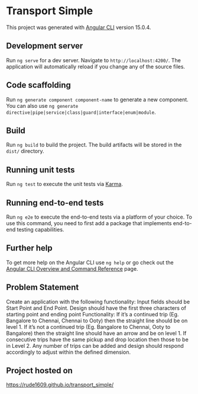 # Transport Simple

This project was generated with [Angular CLI](https://github.com/angular/angular-cli) version 15.0.4.

## Development server

Run `ng serve` for a dev server. Navigate to `http://localhost:4200/`. The application will automatically reload if you change any of the source files.

## Code scaffolding

Run `ng generate component component-name` to generate a new component. You can also use `ng generate directive|pipe|service|class|guard|interface|enum|module`.

## Build

Run `ng build` to build the project. The build artifacts will be stored in the `dist/` directory.

## Running unit tests

Run `ng test` to execute the unit tests via [Karma](https://karma-runner.github.io).

## Running end-to-end tests

Run `ng e2e` to execute the end-to-end tests via a platform of your choice. To use this command, you need to first add a package that implements end-to-end testing capabilities.

## Further help

To get more help on the Angular CLI use `ng help` or go check out the [Angular CLI Overview and Command Reference](https://angular.io/cli) page.

## Problem Statement
Create an application with the following functionality:
Input fields should be Start Point and End Point.
Design should have the first three characters of starting point and ending point
Functionality:
If it’s a continued trip (Eg. Bangalore to Chennai, Chennai to Ooty) then the straight line should be on level 1. 
If it’s not a continued trip (Eg. Bangalore to Chennai, Ooty to Bangalore) then the straight line should have an arrow and be on level 1.
If consecutive trips have the same pickup and drop location then those to be in Level 2. 
Any number of trips can be added and design should respond accordingly to adjust within the defined dimension. 

## Project hosted on 
https://rude1609.github.io/transport_simple/
